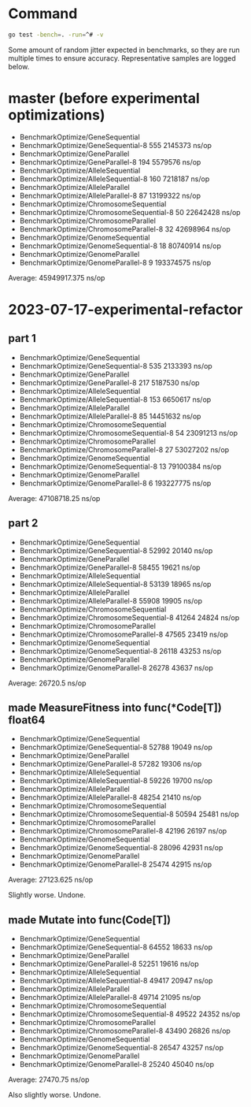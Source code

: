 # Command

```bash
go test -bench=. -run=^# -v
```

Some amount of random jitter expected in benchmarks, so they are run multiple
times to ensure accuracy. Representative samples are logged below.

# master (before experimental optimizations)

- BenchmarkOptimize/GeneSequential
- BenchmarkOptimize/GeneSequential-8                   555           2145373 ns/op
- BenchmarkOptimize/GeneParallel
- BenchmarkOptimize/GeneParallel-8                     194           5579576 ns/op
- BenchmarkOptimize/AlleleSequential
- BenchmarkOptimize/AlleleSequential-8                 160           7218187 ns/op
- BenchmarkOptimize/AlleleParallel
- BenchmarkOptimize/AlleleParallel-8                    87          13199322 ns/op
- BenchmarkOptimize/ChromosomeSequential
- BenchmarkOptimize/ChromosomeSequential-8              50          22642428 ns/op
- BenchmarkOptimize/ChromosomeParallel
- BenchmarkOptimize/ChromosomeParallel-8                32          42698964 ns/op
- BenchmarkOptimize/GenomeSequential
- BenchmarkOptimize/GenomeSequential-8                  18          80740914 ns/op
- BenchmarkOptimize/GenomeParallel
- BenchmarkOptimize/GenomeParallel-8                     9         193374575 ns/op

Average: 45949917.375 ns/op

# 2023-07-17-experimental-refactor

## part 1

- BenchmarkOptimize/GeneSequential
- BenchmarkOptimize/GeneSequential-8                   535           2133393 ns/op
- BenchmarkOptimize/GeneParallel
- BenchmarkOptimize/GeneParallel-8                     217           5187530 ns/op
- BenchmarkOptimize/AlleleSequential
- BenchmarkOptimize/AlleleSequential-8                 153           6650617 ns/op
- BenchmarkOptimize/AlleleParallel
- BenchmarkOptimize/AlleleParallel-8                    85          14451632 ns/op
- BenchmarkOptimize/ChromosomeSequential
- BenchmarkOptimize/ChromosomeSequential-8              54          23091213 ns/op
- BenchmarkOptimize/ChromosomeParallel
- BenchmarkOptimize/ChromosomeParallel-8                27          53027202 ns/op
- BenchmarkOptimize/GenomeSequential
- BenchmarkOptimize/GenomeSequential-8                  13          79100384 ns/op
- BenchmarkOptimize/GenomeParallel
- BenchmarkOptimize/GenomeParallel-8                     6         193227775 ns/op

Average: 47108718.25 ns/op

## part 2

- BenchmarkOptimize/GeneSequential
- BenchmarkOptimize/GeneSequential-8                 52992             20140 ns/op
- BenchmarkOptimize/GeneParallel
- BenchmarkOptimize/GeneParallel-8                   58455             19621 ns/op
- BenchmarkOptimize/AlleleSequential
- BenchmarkOptimize/AlleleSequential-8               53139             18965 ns/op
- BenchmarkOptimize/AlleleParallel
- BenchmarkOptimize/AlleleParallel-8                 55908             19905 ns/op
- BenchmarkOptimize/ChromosomeSequential
- BenchmarkOptimize/ChromosomeSequential-8           41264             24824 ns/op
- BenchmarkOptimize/ChromosomeParallel
- BenchmarkOptimize/ChromosomeParallel-8             47565             23419 ns/op
- BenchmarkOptimize/GenomeSequential
- BenchmarkOptimize/GenomeSequential-8               26118             43253 ns/op
- BenchmarkOptimize/GenomeParallel
- BenchmarkOptimize/GenomeParallel-8                 26278             43637 ns/op

Average: 26720.5 ns/op

## made MeasureFitness into func(*Code[T]) float64

- BenchmarkOptimize/GeneSequential
- BenchmarkOptimize/GeneSequential-8                 52788             19049 ns/op
- BenchmarkOptimize/GeneParallel
- BenchmarkOptimize/GeneParallel-8                   57282             19306 ns/op
- BenchmarkOptimize/AlleleSequential
- BenchmarkOptimize/AlleleSequential-8               59226             19700 ns/op
- BenchmarkOptimize/AlleleParallel
- BenchmarkOptimize/AlleleParallel-8                 48254             21410 ns/op
- BenchmarkOptimize/ChromosomeSequential
- BenchmarkOptimize/ChromosomeSequential-8           50594             25481 ns/op
- BenchmarkOptimize/ChromosomeParallel
- BenchmarkOptimize/ChromosomeParallel-8             42196             26197 ns/op
- BenchmarkOptimize/GenomeSequential
- BenchmarkOptimize/GenomeSequential-8               28096             42931 ns/op
- BenchmarkOptimize/GenomeParallel
- BenchmarkOptimize/GenomeParallel-8                 25474             42915 ns/op

Average: 27123.625 ns/op

Slightly worse. Undone.

## made Mutate into func(Code[T])

- BenchmarkOptimize/GeneSequential
- BenchmarkOptimize/GeneSequential-8                 64552             18633 ns/op
- BenchmarkOptimize/GeneParallel
- BenchmarkOptimize/GeneParallel-8                   52251             19616 ns/op
- BenchmarkOptimize/AlleleSequential
- BenchmarkOptimize/AlleleSequential-8               49417             20947 ns/op
- BenchmarkOptimize/AlleleParallel
- BenchmarkOptimize/AlleleParallel-8                 49714             21095 ns/op
- BenchmarkOptimize/ChromosomeSequential
- BenchmarkOptimize/ChromosomeSequential-8           49522             24352 ns/op
- BenchmarkOptimize/ChromosomeParallel
- BenchmarkOptimize/ChromosomeParallel-8             43490             26826 ns/op
- BenchmarkOptimize/GenomeSequential
- BenchmarkOptimize/GenomeSequential-8               26547             43257 ns/op
- BenchmarkOptimize/GenomeParallel
- BenchmarkOptimize/GenomeParallel-8                 25240             45040 ns/op

Average: 27470.75 ns/op

Also slightly worse. Undone.
